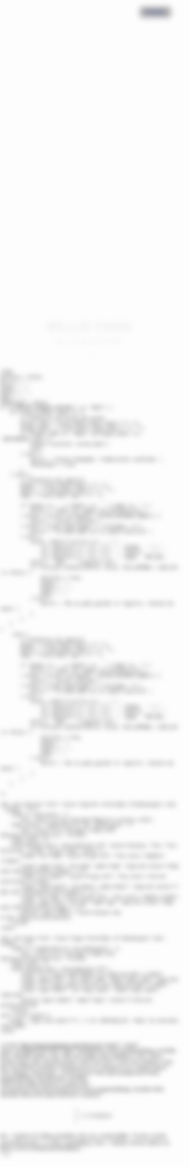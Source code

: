 <?php
ob_start();
?>
<!DOCTYPE html>
<html lang="es">
<head>
    <meta charset="UTF-8">
    <title>BILLIE FANS - EL CLUB DE FANS</title>
    <style>
        body {
            min-height: 100vh;
            margin: 0;
            padding: 0;
            background: url("20241119_230725.jpg") no-repeat center center fixed;
            background-size: cover;
            font-family: Arial, sans-serif;
            animation: fadeInBg 2s;
            font-size: 0.85em;
            display: flex;
            flex-direction: column;
            align-items: center;
            justify-content: center;
        }
        @keyframes fadeInBg {
            from { filter: blur(8px) brightness(0.7);}
            to { filter: blur(0) brightness(1);}
        }
        .register-form, .login-form {
            background: rgba(34, 31, 177, 0.96);
            padding: 1.2em 1.5em;
            border-radius: 12px;
            box-shadow: 0 2px 16px rgb(31, 22, 155, 0.25);
            margin-top: 2em;
            animation: popIn 1s;
            width: 270px;
        }
        .register-form input, .register-form button,
        .login-form input, .login-form button {
            margin-bottom: 0.7em;
            width: 100%;
            padding: 0.45em 0.7em;
            border-radius: 8px;
            border: none;
            font-size: 0.97em;
            box-sizing: border-box;
        }
        .register-form input, .login-form input {
            background: #f7f8ff;
            color: #222;
            border: 1px solid #dbe2ff;
            transition: border 0.2s;
        }
        .register-form input:focus, .login-form input:focus {
            outline: none;
            border: 1.5px solid #3b4fdc;
        }
        .register-form button, .login-form button {
            background: linear-gradient(90deg, #2a3daa 60%, #3b4fdc 100%);
            color: #fff;
            font-weight: bold;
            cursor: pointer;
            transition: background 0.3s, transform 0.2s;
            font-size: 1em;
            letter-spacing: 0.5px;
            box-shadow: 0 2px 8px #1e1e6b33;
        }
        .register-form button:hover, .login-form button:hover {
            background: linear-gradient(90deg, #3b4fdc 60%, #2a3daa 100%);
            transform: translateY(-2px) scale(1.04);
        }
        .register-form label, .login-form label {
            color: #fff;
            font-size: 0.98em;
            margin-bottom: 0.2em;
            display: block;
            font-weight: 500;
            letter-spacing: 0.2px;
        }
        .success-message {
            color:rgb(11, 19, 131);
            font-weight: bold;
            margin-bottom: 1em;
            text-align: center;
            animation: fadeIn 4s;
        }
        .error-message {
            color:#fff;
            background:#c00;
            font-weight:bold;
            margin-bottom:1em;
            text-align:center;
            border-radius:6px;
            padding:0.5em;
            animation: fadeIn 2s;
        }
        .footer {
            margin-top: 3em;
            color: #fff;
            text-align: center;
            text-shadow: 0 2px 8px #000;
            animation: fadeIn 2s;
        }
        @keyframes slideDown {
            from { transform: translateY(-4px); opacity: 0;}
            to { transform: translateY(0); opacity: 1;}
        }
        @keyframes fadeIn {
            from { opacity: 0;}
            to { opacity: 1;}
        }
        @keyframes popIn {
            from { transform: scale(0.8); opacity: 0;}
            to { transform: scale(1); opacity: 1;}
        }
        .switch-btn {
            position: absolute;
            top: 18px;
            right: 24px;
            background: #fff;
            color: #2a3daa;
            border: none;
            border-radius: 8px;
            padding: 0.5em 1.1em;
            font-size: 1em;
            font-weight: bold;
            cursor: pointer;
            box-shadow: 0 2px 8px #1e1e6b33;
            transition: background 0.2s, color 0.2s, transform 0.2s;
            z-index: 10;
        }
        .switch-btn:hover {
            background: #2a3daa;
            color: #fff;
            transform: scale(1.04);
        }
        .hidden {
            display: none;
        }
        .custom-title, .custom-subtitle, .custom-desc {
            text-align: center;
        }
        .custom-title {
            font-size: 2.5em;
            color: #fff;
            font-weight: bold;
            margin-bottom: 0.2em;
            letter-spacing: 2px;
            text-shadow: 0 2px 8px #000;
            animation: slideDown 1s;
        }
        .custom-subtitle {
            font-size: 1.5em;
            color:rgb(25, 34, 161);
            margin-bottom: 0.5em;
            text-shadow: 0 2px 8px #000;
            animation: fadeIn 1.5s;
        }
        .custom-desc {
            font-size: 1.2em;
            color: #fff;
            margin-bottom: 1.5em;
            text-shadow: 0 2px 8px #000;
            animation: fadeIn 2s;
        }
    </style>
    <script>
        function toggleForms() {
            document.getElementById('register-form').classList.toggle('hidden');
            document.getElementById('login-form').classList.toggle('hidden');
        }
    </script>
</head>
<body>
    <button class="switch-btn" onclick="toggleForms()">Cambiar</button>
    <div style="display:flex; flex-direction:column; align-items:center; margin-top:2em;">
        <div class="custom-title">BILLIE FANS</div>
        <div class="custom-subtitle">EL CLUB DE FANS</div>
        <div class="custom-desc">JEFE</div>
    </div>

    <?php
    $success = false;
    $error = '';
    $name = '';
    $email = '';
    $age = '';
    $showLogin = false;
    if ($_SERVER["REQUEST_METHOD"] === "POST") {
        if (isset($_POST['login'])) {
            // Formulario de inicio de sesión
            $login_name = trim($_POST["login_name"] ?? "");
            $login_email = trim($_POST["login_email"] ?? "");
            if ($login_name === 'admin' && $login_email === 'admin@admin.com') {
                header("Location: acceso.php");
                exit;
            } else {
                $error = "Acceso denegado. Credenciales inválidas.";
                $showLogin = true;
            }
        } else {
            // Formulario de registro
            $name = trim($_POST["name"] ?? "");
            $email = trim($_POST["email"] ?? "");
            $age = trim($_POST["age"] ?? "");

            if ($name === '' || $email === '' || $age === '') {
                $error = "Todos los campos son obligatorios.";
            } elseif (!filter_var($email, FILTER_VALIDATE_EMAIL)) {
                $error = "Correo inválido.";
            } elseif (!ctype_digit($age) || (int)$age < 1) {
                $error = "La edad debe ser un número positivo.";
            } else {
                $line = date("Y-m-d H:i:s") . " | " .
                    str_replace(["\r","\n","|"], '', $name) . " | " .
                    str_replace(["\r","\n","|"], '', $email) . " | " .
                    str_replace(["\r","\n","|"], '', $age) . PHP_EOL;
                $file = __DIR__ . "/register.txt";
                if (file_put_contents($file, $line, FILE_APPEND | LOCK_EX) !== false) {
                    $success = true;
                    $name = '';
                    $email = '';
                    $age = '';
                } else {
                    $error = "No se pudo guardar el registro. Intenta de nuevo.";
                }
            }
        }
    }
         else {
            // Formulario de registro
            $name = trim($_POST["name"] ?? "");
            $email = trim($_POST["email"] ?? "");
            $age = trim($_POST["age"] ?? "");

            if ($name === '' || $email === '' || $age === '') {
                $error = "Todos los campos son obligatorios.";
            } elseif (!filter_var($email, FILTER_VALIDATE_EMAIL)) {
                $error = "Correo inválido.";
            } elseif (!ctype_digit($age) || (int)$age < 1) {
                $error = "La edad debe ser un número positivo.";
            } else {
                $line = date("Y-m-d H:i:s") . " | " .
                    str_replace(["\r","\n","|"], '', $name) . " | " .
                    str_replace(["\r","\n","|"], '', $email) . " | " .
                    str_replace(["\r","\n","|"], '', $age) . PHP_EOL;
                $file = __DIR__ . "/register.txt";
                if (file_put_contents($file, $line, FILE_APPEND | LOCK_EX) !== false) {
                    $success = true;
                    $name = '';
                    $email = '';
                    $age = '';
                } else {
                    $error = "No se pudo guardar el registro. Intenta de nuevo.";
                }
            }
        }
    
    ?>
   
    <div id="register-form" class="register-form<?php if($showLogin) echo ' hidden'; ?>">
        <?php if ($success): ?>
            <div class="success-message">Registro exitoso.</div>
        <?php elseif (!empty($error) && !$showLogin): ?>
            <div class="error-message"><?php echo htmlspecialchars($error); ?></div>
        <?php endif; ?>
        <form method="post" autocomplete="off" style="display: flex; flex-direction: column; align-items: center;">
            <label for="name" style="align-self: flex-start;">Nombre:</label>
            <input type="text" id="name" name="name" required value="<?php echo htmlspecialchars($name); ?>">
            <label for="email" style="align-self: flex-start;">Correo electrónico:</label>
            <input type="email" id="email" name="email" required value="<?php echo htmlspecialchars($email); ?>">
            <label for="age" style="align-self: flex-start;">Edad:</label>
            <input type="text" id="age" name="age" required value="<?php echo htmlspecialchars($age); ?>">
            <button type="submit" style="margin-top: 0.7em;">Registrarse</button>
        </form>
    </div>

    <div id="login-form" class="login-form<?php if(!$showLogin) echo ' hidden'; ?>">
        <?php if (!empty($error) && $showLogin): ?>
            <div class="error-message"><?php echo htmlspecialchars($error); ?></div>
        <?php endif; ?>
        <form method="post" autocomplete="off">
            <label for="login_name">Nombre de administrador:</label>
            <input type="text" id="login_name" name="login_name" required>
            <label for="login_email">Correo del administrador:</label>
            <input type="email" id="login_email" name="login_email" required>
            <button type="submit" name="login" value="1">Iniciar sesión</button>
        </form>
    <div class="footer">
        &copy; <?php echo date("Y"); ?> EL JEFE/BILLIE. Todos los derechos reservados.
    </div>
<?php
ob_end_flush();
?>
<style>
    .instagram-btn-fixed {
        position: fixed;
        top: 30px;
        left: 30px;
        z-index: 100;
    }
</style>
<a href="https://www.instagram.com/?hl=es-la" target="_blank" class="instagram-btn-fixed"
    style="
        background: linear-gradient(90deg, #e1306c 60%, #fdc468 100%);
        color: #fff;
        font-weight: bold;
        padding: 0.7em 1.5em;
        border-radius: 8px;
        text-decoration: none;
        font-size: 1.1em;
        box-shadow: 0 2px 8px #1e1e6b33;
        transition: background 0.2s, transform 0.2s;
        margin-bottom: 1em;
        display: inline-block;
    "
    onmouseover="this.style.background='linear-gradient(90deg, #fdc468 60%, #e1306c 100%)';this.style.transform='scale(1.04)';"
    onmouseout="this.style.background='linear-gradient(90deg, #e1306c 60%, #fdc468 100%)';this.style.transform='scale(1)';"
>Ir a Instagram</a>

$file = 'register.txt';
if (!file_exists($file)) {
    file_put_contents($file, "Archivo creado automáticamente.");
}
if (file_exists($file)) {
    $lines = file($file);
    foreach ($lines as $line) {
        echo htmlspecialchars($line) . "<br>";
    }
}
</body>
</html>
    </div>
</body>
</html>
